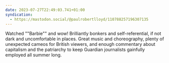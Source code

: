 ```yaml
---
date: 2023-07-27T22:49:03.741+01:00
syndication:
  - https://mastodon.social/@paulrobertlloyd/110788257196307135
---
```


Watched ""Barbie"" and wow! Brilliantly bonkers and self-referential, if not dark and uncomfortable in places. Great music and choreography, plenty of unexpected cameos for British viewers, and enough commentary about capitalism and the patriarchy to keep Guardian journalists gainfully employed all summer long.
